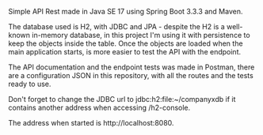 Simple API Rest made in Java SE 17 using Spring Boot 3.3.3 and Maven.

The database used is H2, with JDBC and JPA - despite the H2 is a well-known in-memory database, in this project I'm using it with persistence to keep the objects inside the table.
Once the objects are loaded when the main application starts, is more easier to test the API with the endpoint.

The API documentation and the endpoint tests was made in Postman, there are a configuration JSON in this repository, with all the routes and the tests ready to use.

Don't forget to change the JDBC url to jdbc:h2:file:~/companyxdb if it contains another address when accessing /h2-console.

The address when started is http://localhost:8080.
